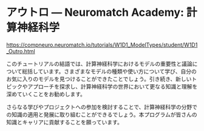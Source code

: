 # アウトロ — Neuromatch Academy: 計算神経科学

https://compneuro.neuromatch.io/tutorials/W1D1_ModelTypes/student/W1D1_Outro.html

このチュートリアルの結語では、計算神経科学におけるモデルの重要性と議論について総括しています。さまざまなモデルの種類や使い方について学び、自分のお気に入りのモデルを見つけることができたことでしょう。引き続き、新しいトピックやアプローチを探求し、計算神経科学の世界において更なる知識と理解を深めていくことをお勧めします。

さらなる学びやプロジェクトへの参加を検討することで、計算神経科学の分野での知識の適用と発展に取り組むことができるでしょう。本プログラムが皆さんの知識とキャリアに貢献することを願っています。